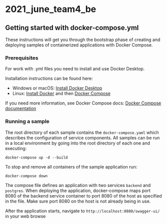 # 2021_june_team4_be

## Getting started with docker-compose.yml
These instructions will get you through the bootstrap phase of creating and deploying samples of containerized applications with Docker Compose.
### Prerequisites
For work with .yml files you need to install and use Docker Desktop.

Installation instructions can be found here: 
  - Windows or macOS:
    [Install Docker Desktop](https://www.docker.com/get-started)
  - Linux: [Install Docker](https://www.docker.com/get-started) and then
    [Docker Compose](https://github.com/docker/compose)
    
If you need more information, see Docker Compose docs: [Docker Compose documentation](https://docs.docker.com/compose/)   
### Running a sample

The root directory of each sample contains the `docker-compose.yaml` which
describes the configuration of service components. All samples can be run in
a local environment by going into the root directory of each one and executing:

```console
docker-compose up -d --build
```


To stop and remove all containers of the sample application run:

```console
docker-compose down
```


The compose file defines an application with two services `backend` and `postgres`.
When deploying the application, docker-compose maps port 8080 of the backend service container to port 8080 of the host as specified in the file.
Make sure port 8080 on the host is not already being in use.

After the application starts, navigate to `http://localhost:8080/swagger-ui/` in your web browse
